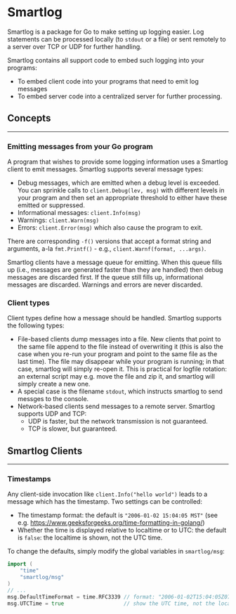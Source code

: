 # Smartlog

Smartlog is a package for Go to make setting up logging easier. Log statements can be processed locally (to `stdout` or a file) or sent remotely to a server over TCP or UDP for further handling.

Smartlog contains all support code to embed such logging into your programs:

- To embed client code into your programs that need to emit log messages
- To embed server code into a centralized server for further processing.

## Concepts
---

### Emitting messages from your Go program

A program that wishes to provide some logging information uses a Smartlog client to emit messages. Smartlog supports several message types:

- Debug messages, which are emitted when a debug level is exceeded. You can sprinkle calls to `client.Debug(lev, msg)` with different levels in your program and then set an appropriate threshold to either have these emitted or suppressed.
- Informational messages: `client.Info(msg)`
- Warnings: `client.Warn(msg)`
- Errors: `client.Error(msg)` which also cause the program to exit.

There are corresponding `-f()` versions that accept a format string and arguments, a-la `fmt.Printf()` - e.g., `client.Warnf(format, ...args)`.

Smartlog clients have a message queue for emitting. When this queue fills up (i.e., messages are generated faster than they are handled) then debug messages are discarded first. If the queue still fills up, informational messages are discarded. Warnings and errors are never discarded.

### Client types

Client types define how a message should be handled. Smartlog supports the following types:

- File-based clients dump messages into a file. New clients that point to the same file append to the file instead of overwriting it (this is also the case when you re-run your program and point to the same file as the last time). The file may disappear while your program is running; in that case, smartlog will simply re-open it. This is practical for logfile rotation: an external script may e.g. move the file and zip it, and smartlog will simply create a new one.
- A special case is the filename `stdout`, which instructs smartlog to send messges to the console.
- Network-based clients send messages to a remote server. Smartlog supports UDP and TCP:
  - UDP is faster, but the network transmission is not guaranteed.
  - TCP is slower, but guaranteed.

## Smartlog Clients
---

### Timestamps

Any client-side invocation like `client.Info("hello world")` leads to a message which has the timestamp. Two settings can be controlled:

- The timestamp format: the default is `"2006-01-02 15:04:05 MST"` (see e.g. https://www.geeksforgeeks.org/time-formatting-in-golang/)
- Whether the time is displayed relative to localtime or to UTC: the default is `false`: the localtime is shown, not the UTC time.

To change the defaults, simply modify the global variables in `smartlog/msg`:

```go
import (
    "time"
    "smartlog/msg"
)    
// ...
msg.DefaultTimeFormat = time.RFC3339 // format: "2006-01-02T15:04:05Z07:00"
msg.UTCTime = true                   // show the UTC time, not the localtime
```